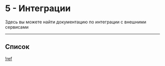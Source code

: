 # 5 - Интеграции

Здесь вы можете найти документацию по интеграции с внешними сервисами  

---

## Список

[!ref](./DefectDojo.md)
